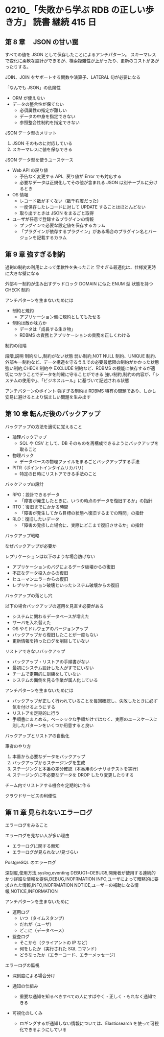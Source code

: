 # 0210\_「失敗から学ぶ RDB の正しい歩き方」 読書 継続 415 日

## 第 8 章　 JSON の甘い罠

すべての値を JSON として保存したことによるアンチパターン。
スキーマレスで変化に柔軟な設計ができるが、検索複雑性が上がったり、更新のコストがあがったりする。

JOIN、JOIN をサポートする関数や演算子、LATERAL 句が必要になる

「なんでも JSON」の危険性

- ORM が使えない
- データの整合性が保てない
  - 必須属性の指定が難しい
  - データの中身を指定できない
  - 参照整合性制約を指定できない

JSON データ型のメリット

1. JSON そのものに対応している
2. スキーマレスに値を保存できる

JSON データ型を使うユースケース

- Web API の戻り値
  - 予告なく変更する API、戻り値が Error でも対応する
  - 必要なデータは正規化してその他が含まれる JSON は別テーブルに分けるとき
- OS 情報
  - レコード数がすくない（数千程度だった）
  - 一度保存したレコードに対して UPDATE することはほとんどない
  - 取り出すときは JSON をまるごと取得
- ユーザが任意で登録するプラグインの情報
  - プラグインで必要な設定値を保存するカラム
  - 「プラグインが依存するプラグイン」がある場合のプラグイン名とバージョンを記載するカラム

## 第 9 章 強すぎる制約

過剰の制約の利用によって柔軟性を失ったこと
早すぎる最適化は、仕様変更時に大きな壁になる

外部キー制約が生み出すデッドロック
DOMAIN に似た ENUM 型
状態を持つ CHECK 制約

アンチパターンを生まないためには

- 制約と規約
  - アプリケーション側に規約としてもたせる
- 制約は敵か味方か
  - データは「成長する生き物」
  - RDBMS の責務とアプリケーションの責務を正しくわける

制約の段階

段階,説明
制約なし,制約がない状態
弱い制約,NOT NULL 制約、UNIQUE 制約、外部キー制約など、データ構造を守るうえでの必要最低限の制約がかかった状態
強い制約,CHECK 制約や EXCLUDE 制約など、RDBMS の機能に依存するが適切につかうことでデータを的確に守ることができる
強い制約,制約の内容が、「システムの使用や」、「ビジネスルール」に基づいて記述される状態

アンチパターンのポイント
強すぎる制約は RDBMS 特有の問題であり、しかし安易に避けるとより悩ましい問題を生み出す

## 第 10 章 転んだ後のバックアップ

バックアップの方法を適切に覚えること

- 論理バックアップ
  - SQL や CSV として、DB そのものを再構成できるようにバックアップを取ること
- 物理バック
  - データベースの物理ファイルをまるごとバックアップする手法
- PITR（ポイントインタイムリカバリ）
  - 特定の日時にリストアできる手法のこと

バックアップの設計

- RPO：設計できるデータ
  - 「障害が発生したときに、いつの時点のデータを復旧するか」の指針
- RTO：復旧までにかかる時間
  - 「障害が発生してから目標の状態へ復旧するまでの時間」の指針
- RLO：復旧したいデータ
  - 「障害の発疹した場合に、実際にどこまで復旧させるか」の指針

バックアップ戦略

なぜバックアップが必要か

レプリケーションは以下のような場合防げない

- アプリケーションのバグによるデータ破壊からの復旧
- 不正なデータ投入からの復旧
- ヒューマンエラーからの復旧
- レプリケーション破壊といったシステム破壊からの復旧

バックアップの落とし穴

以下の場合バックアップの運用を見直す必要がある

- システムに関わるデータベースが増えた
- サーバを入れ替えた
- OS やミドルウェアのバージョンアップ
- バックアップから復旧したことが一度もない
- 更新情報を持ったログを削除していない

リストアできないバックアップ

- バックアップ・リストアの手順書がない
- 最初にシステム設計した人がすでにいない
- チームで定期的に訓練をしていない
- システムの面倒を見る作業が属人化している

アンチパターンを生まないためには

- バックアップが正しく行われていることを毎回確認し、失敗したときに必ず気を付けるようにする
- リストアを定期的に行う
- 手順書にまとめる。ベーシックな手順だけではなく、実際のユースケースに則したパターンをいくつか用意すると良い

バックアップとリストアの自動化

筆者のやり方

1. 本番から必要なデータをバックアップ
2. バックアップからステージングを生成
3. ステージングと本番の差分確認（本番用のシナリオテストを実行）
4. ステージングに不必要なデータを DROP したり変更したりする

チーム内でリストアする機会を定期的に作る

クラウドサービスの利便性

## 第 11 章 見られないエラーログ

エラーログをみること

エラーログを見ない人が多い理由

- エラーログに関する無知
- エラーログが見られない/見づらい

PostgreSQL のエラーログ

深刻度,使用方法,syslog,eventing
DEBUG1~DEBUG5,開発者が使用する連続的かつ詳細な情報を提供,DEBUG,INOFRMATION
INFO,ユーザによって暗黙的に要求された情報,INFO,INOFRMATION
NOTICE,ユーザーの補助になる情報,NOTICE,INFORMATION

アンチパターンを生まないために

- 運用ログ
  - いつ（タイムスタンプ）
  - だれが（ユーザ）
  - どこに（データベース）
- 監査ログ
  - そこから（クライアントの IP など）
  - 何をしたか（実行された SQL コマンド）
  - どうなったか（エラーコード、エラーメッセージ）

エラーログの監視

- 深刻度による場合分け

- 通知の仕組み
  - 重要な通知を知るべきすべての人にすばやく・正しく・もれなく通知できる
- 可視化のしくみ
  - ロギングするが通知しない情報については、Elasticsearch を使って可視化できるようにしている

